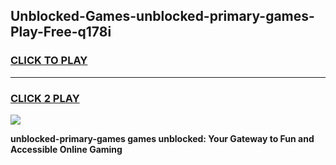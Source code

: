 
## Unblocked-Games-unblocked-primary-games-Play-Free-q178i
<h3>
<a href="https://premium76.site?title=unblocked-primary-games&ref=10A">CLICK TO PLAY</a></h3>
<hr>

<h3>
<a href="https://premium76.site?title=unblocked-primary-games&ref=10A">CLICK 2 PLAY</a>
  
</h3>

<a href="https://premium76.site?title=unblocked-primary-games&ref=10A"><img src="https://clearcache.store/games.png"></a>


**unblocked-primary-games games unblocked: Your Gateway to Fun and Accessible Online Gaming**

